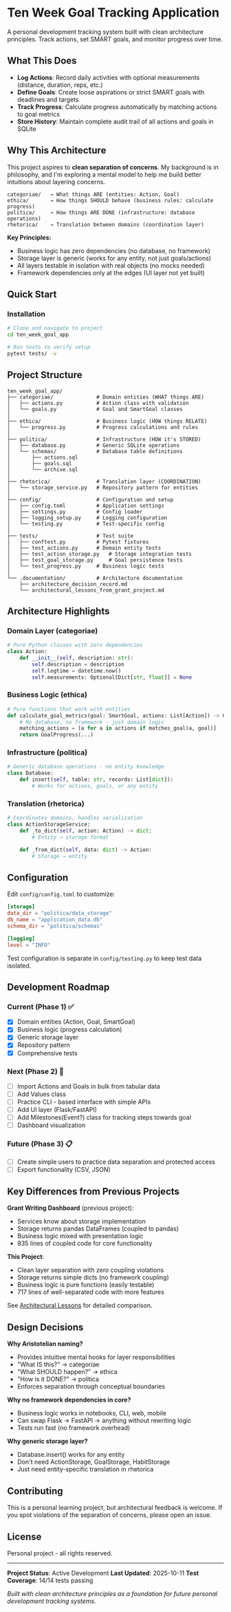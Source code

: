 # Ten Week Goal Tracking Application

A personal development tracking system built with clean architecture principles. Track actions, set SMART goals, and monitor progress over time.

## What This Does

- **Log Actions**: Record daily activities with optional measurements (distance, duration, reps, etc.)
- **Define Goals**: Create loose aspirations or strict SMART goals with deadlines and targets
- **Track Progress**: Calculate progress automatically by matching actions to goal metrics
- **Store History**: Maintain complete audit trail of all actions and goals in SQLite

## Why This Architecture

This project aspires to **clean separation of concerns**. My background is in philosophy, and I'm exploring a mental model  to help me build better intuitions about layering concerns.


```
categoriae/   → What things ARE (entities: Action, Goal)
ethica/       → How things SHOULD behave (business rules: calculate progress)
politica/     → How things ARE DONE (infrastructure: database operations)
rhetorica/    → Translation between domains (coordination layer)
```

**Key Principles:**
- Business logic has zero dependencies (no database, no framework)
- Storage layer is generic (works for any entity, not just goals/actions)
- All layers testable in isolation with real objects (no mocks needed)
- Framework dependencies only at the edges (UI layer not yet built)


## Quick Start

### Installation

```bash
# Clone and navigate to project
cd ten_week_goal_app

# Run tests to verify setup
pytest tests/ -v
```

## Project Structure

```
ten_week_goal_app/
├── categoriae/              # Domain entities (WHAT things ARE)
│   ├── actions.py           # Action class with validation
│   └── goals.py             # Goal and SmartGoal classes
│
├── ethica/                  # Business logic (HOW things RELATE)
│   └── progress.py          # Progress calculations and rules
│
├── politica/                # Infrastructure (HOW it's STORED)
│   ├── database.py          # Generic SQLite operations
│   └── schemas/             # Database table definitions
│       ├── actions.sql
│       ├── goals.sql
│       └── archive.sql
│
├── rhetorica/               # Translation layer (COORDINATION)
│   └── storage_service.py   # Repository pattern for entities
│
├── config/                  # Configuration and setup
│   ├── config.toml          # Application settings
│   ├── settings.py          # Config loader
│   ├── logging_setup.py     # Logging configuration
│   └── testing.py           # Test-specific config
│
├── tests/                   # Test suite
│   ├── conftest.py          # Pytest fixtures
│   ├── test_actions.py      # Domain entity tests
│   ├── test_action_storage.py   # Storage integration tests
│   ├── test_goal_storage.py     # Goal persistence tests
│   └── test_progress.py     # Business logic tests
│
└── .documentation/          # Architecture documentation
    ├── architecture_decision_record.md
    └── architectural_lessons_from_grant_project.md
```

## Architecture Highlights

### Domain Layer (categoriae)
```python
# Pure Python classes with zero dependencies
class Action:
    def __init__(self, description: str):
        self.description = description
        self.logtime = datetime.now()
        self.measurements: Optional[Dict[str, float]] = None
```

### Business Logic (ethica)
```python
# Pure functions that work with entities
def calculate_goal_metrics(goal: SmartGoal, actions: List[Action]) -> GoalProgress:
    # No database, no framework - just domain logic
    matching_actions = [a for a in actions if matches_goal(a, goal)]
    return GoalProgress(...)
```

### Infrastructure (politica)
```python
# Generic database operations - no entity knowledge
class Database:
    def insert(self, table: str, records: List[dict]):
        # Works for actions, goals, or any entity
```

### Translation (rhetorica)
```python
# Coordinates domains, handles serialization
class ActionStorageService:
    def _to_dict(self, action: Action) -> dict:
        # Entity → storage format

    def _from_dict(self, data: dict) -> Action:
        # Storage → entity
```


## Configuration

Edit `config/config.toml` to customize:

```toml
[storage]
data_dir = "politica/data_storage"
db_name = "application_data.db"
schema_dir = "politica/schemas"

[logging]
level = "INFO"
```

Test configuration is separate in `config/testing.py` to keep test data isolated.

## Development Roadmap

### Current (Phase 1) ✅
- [x] Domain entities (Action, Goal, SmartGoal)
- [x] Business logic (progress calculation)
- [x] Generic storage layer
- [x] Repository pattern
- [x] Comprehensive tests

### Next (Phase 2) 🔄
- [ ] Import Actions and Goals in bulk from tabular data
- [ ] Add Values class
- [ ] Practice CLI - based interface with simple APIs
- [ ] Add UI layer (Flask/FastAPI)
- [ ] Add Milestones(Event?) class for tracking steps towards goal
- [ ] Dashboard visualization

### Future (Phase 3) 📋
- [ ] Create simple users to practice data separation and protected access
- [ ] Export functionality (CSV, JSON)

## Key Differences from Previous Projects

**Grant Writing Dashboard** (previous project):
- Services know about storage implementation
- Storage returns pandas DataFrames (coupled to pandas)
- Business logic mixed with presentation logic
- 835 lines of coupled code for core functionality

**This Project**:
- Clean layer separation with zero coupling violations
- Storage returns simple dicts (no framework coupling)
- Business logic is pure functions (easily testable)
- 717 lines of well-separated code with more features

See [Architectural Lessons](.documentation/architectural_lessons_from_grant_project.md) for detailed comparison.

## Design Decisions

**Why Aristotelian naming?**
- Provides intuitive mental hooks for layer responsibilities
- "What IS this?" → categoriae
- "What SHOULD happen?" → ethica
- "How is it DONE?" → politica
- Enforces separation through conceptual boundaries

**Why no framework dependencies in core?**
- Business logic works in notebooks, CLI, web, mobile
- Can swap Flask → FastAPI → anything without rewriting logic
- Tests run fast (no framework overhead)

**Why generic storage layer?**
- Database.insert() works for any entity
- Don't need ActionStorage, GoalStorage, HabitStorage
- Just need entity-specific translation in rhetorica

## Contributing

This is a personal learning project, but architectural feedback is welcome. If you spot violations of the separation of concerns, please open an issue.

## License

Personal project - all rights reserved.

---

**Project Status**: Active Development
**Last Updated**: 2025-10-11
**Test Coverage**: 14/14 tests passing

*Built with clean architecture principles as a foundation for future personal development tracking systems.*
